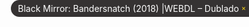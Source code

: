 

<div style="color: #fff;padding-left: 11px; display: block; position: absolute; top: 0; overflow: hidden; right: 0; background: #201d1d; -webkit-border-top-left-radius: 50px; -webkit-border-bottom-left-radius: 50px; -moz-border-radius-topleft: 50px; -moz-border-radius-bottomleft: 50px; border-top-left-radius: 50px; border-bottom-left-radius: 50px; padding-right: 16px; padding-top: 5px; padding-bottom: 5px; opacity: 0.9; filter: alpha(opacity=90); -moz-opacity: 0.9;">
Black Mirror: Bandersnatch (2018) |WEBDL – Dublado
<span onclick="this.parentNode.style.display = 'none';" style="cursor: default; position: absolute; right: 0; margin-top: 6px; margin-right: 5px; color: gold; font-size: 11px; top: 0;">×</span>
</div>























































  
  
  
  
  
  
  
  
  
  
  
  
  
  
  
  
  
  
  
  
  
  
  
  
  
  
  
  
  
  
  
  
  
  













 
 
 
                                                 
                                            


